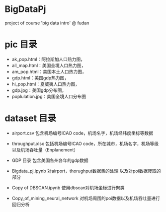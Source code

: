 # BigDataPj
project of course 'big data intro' @ fudan

# pic 目录

- ak_pop.html：阿拉斯加人口热力图，
- all_map.html：美国全境人口热力图，
- am_pop.html：美国本土人口热力图，
- gdp.html：美国gdp热力图，
- hi_pop.html：夏威夷人口热力图，
- gdp.jpg：美国gdp分布图，
- poplulation.jpg：美国全境人口分布图

# dataset 目录

- airport.csv 包含机场编号ICAO code，机场名字，机场经纬度坐标等数据
- throughput.xlsx 包括机场编号ICAO code，所在城市，机场名字，机场等级以及机场吞吐量（Enplanement）
- GDP 目录 包含美国各州各年的gdp数据

- Bigdata_pj.ipynb 对airport，thorughput数据集的处理 以及对poi数据爬取的部分
- Copy of DBSCAN.ipynb 使用dbscan对机场坐标进行聚类
- Copy_of_mining_neural_network 对机场周围的poi数据以及机场吞吐量进行回归分析
